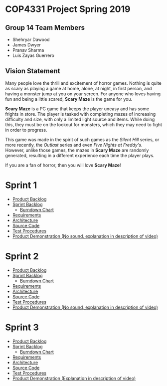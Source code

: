 # COP4331 Project Spring 2019
## Group 14 Team Members
* Shehryar Dawood
* James Dwyer
* Pranav Sharma
* Luis Zayas Guerrero
## Vision Statement
Many people love the thrill and excitement of horror games. Nothing is quite as scary as playing a game at home, alone, at night, in first person, and having a monster jump at you on your screen. For anyone who loves having fun and being a little scared, **Scary Maze** is the game for you.

**Scary Maze** is a PC game that keeps the player uneasy and has some frights in store. The player is tasked with completing mazes of increasing difficulty and size, with only a limited light source and items. While doing this, they must be on the lookout for monsters, which they may need to fight in order to progress.

This game was made in the spirit of such games as the *Silent Hill* series, or more recently, the *Outlast* series and even *Five Nights at Freddy's*. However, unlike those games, the mazes in **Scary Maze** are randomly generated, resulting in a different experience each time the player plays.

If you are a fan of horror, then you will love **Scary Maze**!
# Sprint 1
* [Product Backlog](https://github.com/cop4331-group-14/COP4331-Project/blob/master/project_markdown_files/product_backlog.md)
* [Sprint Backlog](https://github.com/cop4331-group-14/COP4331-Project/blob/master/project_markdown_files/sprint_1_backlog.md)
  * [Burndown Chart](https://github.com/cop4331-group-14/COP4331-Project/blob/master/burndownSprint1.pdf)
* [Requirements](https://github.com/cop4331-group-14/COP4331-Project/blob/master/project_markdown_files/requirements.md)
* [Architecture](https://github.com/cop4331-group-14/COP4331-Project/blob/master/project_markdown_files/architecture.md)
* [Source Code](https://github.com/cop4331-group-14/COP4331-Project/tree/master/ScaryMaze)
* [Test Procedures](https://github.com/cop4331-group-14/COP4331-Project/blob/master/project_markdown_files/test_procedures.md)
* [Product Demonstration (No sound, explanation in description of video)](https://youtu.be/xiSDnts801g) 

# Sprint 2
* [Product Backlog](https://github.com/cop4331-group-14/COP4331-Project/blob/master/project_markdown_files/product_backlog.md)
* [Sprint Backlog](https://github.com/cop4331-group-14/COP4331-Project/blob/master/project_markdown_files/sprint_2_backlog.md)
  * [Burndown Chart](https://github.com/cop4331-group-14/COP4331-Project/blob/master/burndownSprint2.pdf)
* [Requirements](https://github.com/cop4331-group-14/COP4331-Project/blob/master/project_markdown_files/requirements.md)
* [Architecture](https://github.com/cop4331-group-14/COP4331-Project/blob/master/project_markdown_files/architecture.md)
* [Source Code](https://github.com/cop4331-group-14/COP4331-Project/tree/master/ScaryMaze)
* [Test Procedures](https://github.com/cop4331-group-14/COP4331-Project/blob/master/project_markdown_files/test_procedures.md)
* [Product Demonstration (No sound, explanation in description of video)](https://youtu.be/B59kJfLTIBo)

# Sprint 3
* [Product Backlog](https://github.com/cop4331-group-14/COP4331-Project/blob/master/project_markdown_files/product_backlog.md)
* [Sprint Backlog](https://github.com/cop4331-group-14/COP4331-Project/blob/master/project_markdown_files/sprint_3_backlog.md)
  * [Burndown Chart](https://github.com/cop4331-group-14/COP4331-Project/blob/master/burndownSprint3.pdf)
* [Requirements](https://github.com/cop4331-group-14/COP4331-Project/blob/master/project_markdown_files/requirements.md)
* [Architecture](https://github.com/cop4331-group-14/COP4331-Project/blob/master/project_markdown_files/architecture.md)
* [Source Code](https://github.com/cop4331-group-14/COP4331-Project/tree/master/ScaryMaze)
* [Test Procedures](https://github.com/cop4331-group-14/COP4331-Project/blob/master/project_markdown_files/test_procedures.md)
* [Product Demonstration (Explanation in description of video)](https://youtu.be/47YNvqbkMTQ)

